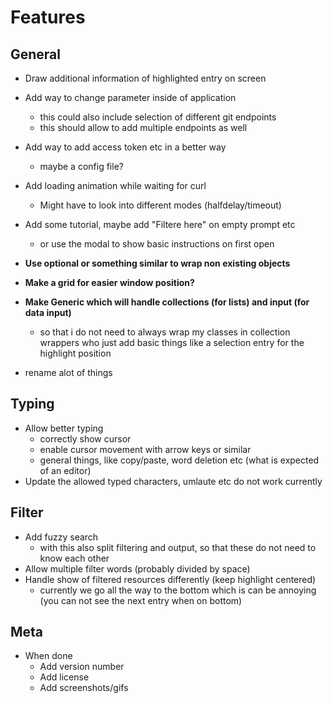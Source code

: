 # Features

## General
- Draw additional information of highlighted entry on screen
- Add way to change parameter inside of application
  - this could also include selection of different git endpoints
  - this should allow to add multiple endpoints as well
- Add way to add access token etc in a better way
  - maybe a config file?
- Add loading animation while waiting for curl
  - Might have to look into different modes (halfdelay/timeout)
- Add some tutorial, maybe add "Filtere here" on empty prompt etc
  - or use the modal to show basic instructions on first open
- **Use optional or something similar to wrap non existing objects**

- **Make a grid for easier window position?**
- **Make Generic which will handle collections (for lists) and input (for data input)**
  - so that i do not need to always wrap my classes in collection wrappers who just add basic things like a selection entry for the highlight position
-  rename alot of things

## Typing
- Allow better typing
  - correctly show cursor
  - enable cursor movement with arrow keys or similar
  - general things, like copy/paste, word deletion etc (what is expected of an editor)
- Update the allowed typed characters, umlaute etc do not work currently

## Filter
- Add fuzzy search
  - with this also split filtering and output, so that these do not need to know each other
- Allow multiple filter words (probably divided by space)
- Handle show of filtered resources differently (keep highlight centered)
  - currently we go all the way to the bottom which is can be annoying (you can not see the next entry when on bottom)

## Meta
- When done
  - Add version number
  - Add license
  - Add screenshots/gifs
